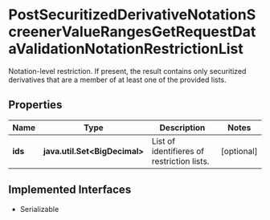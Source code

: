 

# PostSecuritizedDerivativeNotationScreenerValueRangesGetRequestDataValidationNotationRestrictionList

Notation-level restriction. If present, the result contains only securitized derivatives that are a member of at least one of the provided lists.

## Properties

Name | Type | Description | Notes
------------ | ------------- | ------------- | -------------
**ids** | **java.util.Set&lt;BigDecimal&gt;** | List of identifieres of restriction lists. |  [optional]


## Implemented Interfaces

* Serializable



